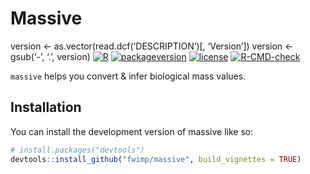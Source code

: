 
<!-- README.md is generated from README.Rmd. Please edit that file -->

# Massive

<!-- badges: start -->

version \<- as.vector(read.dcf(‘DESCRIPTION’)\[, ‘Version’\]) version
\<- gsub(‘-’, ‘.’, version)
[![R](https://img.shields.io/badge/R%3E%3D-4.0-6666ff.svg?style=for-the-badge)](https://cran.r-project.org/)
[![packageversion](https://img.shields.io/badge/Package%20version-x86_64-w64-mingw32,%20x86_64,%20mingw32,%20ucrt,%20x86_64,%20mingw32,%20,%204,%203.0,%202023,%2004,%2021,%2084292,%20R,%20R%20version%204.3.0%20(2023-04-21%20ucrt),%20Already%20Tomorrow-orange.svg?style=for-the-badge)](commits/master)
[![license](https://img.shields.io/badge/license-GPL--3-blue.svg?style=for-the-badge)](https://www.gnu.org/licenses/gpl-3.0.en.html)
[![R-CMD-check](https://github.com/fwimp/massive/actions/workflows/R-CMD-check.yaml/badge.svg)](https://github.com/fwimp/massive/actions/workflows/R-CMD-check.yaml)
<!-- badges: end -->

`massive` helps you convert & infer biological mass values.

## Installation

You can install the development version of massive like so:

``` r
# install.packages("devtools")
devtools::install_github("fwimp/massive", build_vignettes = TRUE)
```
